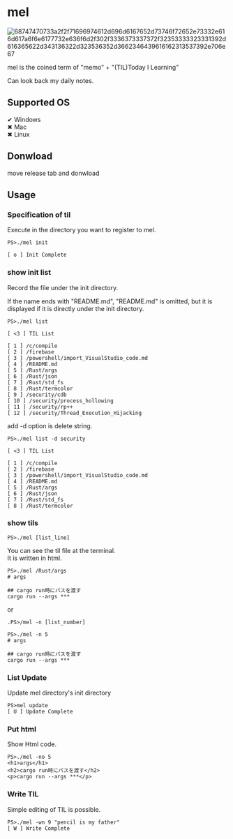 # mel
![68747470733a2f2f71696974612d696d6167652d73746f72652e73332e616d617a6f6e6177732e636f6d2f302f3336373337372f32353333323331392d616365622d343136322d323536352d3662346439616162313537392e706e67](https://user-images.githubusercontent.com/43775946/53321943-3c4c9f00-391d-11e9-9483-083ee9c8201a.png)

mel is the coined term of "memo" + "(TIL)Today I Learning"

Can look back my daily notes.

## Supported OS
✔ Windows  
✖ Mac  
✖ Linux  

## Donwload
move release tab and donwload

## Usage

### Specification of til
Execute in the directory you want to register to mel.

```
PS>./mel init

[ o ] Init Complete
```

### show init list
Record the file under the init directory.

If the name ends with "README.md", "README.md" is omitted, but it is displayed if it is directly under the init directory.

```
PS>./mel list

[ <3 ] TIL List

[ 1 ] /c/compile
[ 2 ] /firebase
[ 3 ] /powershell/import_VisualStudio_code.md
[ 4 ] /README.md
[ 5 ] /Rust/args
[ 6 ] /Rust/json
[ 7 ] /Rust/std_fs
[ 8 ] /Rust/termcolor
[ 9 ] /security/cdb
[ 10 ] /security/process_hollowing
[ 11 ] /security/rp++
[ 12 ] /security/Thread_Execution_Hijacking
```

add -d option is delete string.

```
PS>./mel list -d security

[ <3 ] TIL List

[ 1 ] /c/compile
[ 2 ] /firebase
[ 3 ] /powershell/import_VisualStudio_code.md
[ 4 ] /README.md
[ 5 ] /Rust/args
[ 6 ] /Rust/json
[ 7 ] /Rust/std_fs
[ 8 ] /Rust/termcolor
```

### show tils  
```
PS>./mel [list_line]
```

You can see the til file at the terminal.  
It is written in html.

```
PS>./mel /Rust/args
# args

## cargo run時にパスを渡す
cargo run --args ***
```

or  

```
.PS>/mel -n [list_number]
```

```
PS>./mel -n 5
# args

## cargo run時にパスを渡す
cargo run --args ***
```

### List Update
Update mel directory's init directory

```
PS>mel update
[ U ] Update Complete
```

### Put html
Show Html code.
```
PS>./mel -no 5
<h1>args</h1>
<h2>cargo run時にパスを渡す</h2>
<p>cargo run --args ***</p>
```

### Write TIL
Simple editing of TIL is possible.
```
PS>./mel -wn 9 "pencil is my father"
[ W ] Write Complete
```
